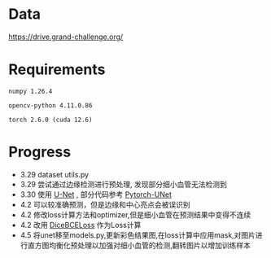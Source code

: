 # Data
https://drive.grand-challenge.org/
# Requirements
```numpy 1.26.4```

```opencv-python 4.11.0.86```

```torch 2.6.0 (cuda 12.6)```
# Progress
* 3.29 dataset utils.py
* 3.29 尝试通过边缘检测进行预处理, 发现部分细小血管无法检测到
* 3.30 使用 [U-Net](https://arxiv.org/pdf/1505.04597) , 部分代码参考 [Pytorch-UNet](https://github.com/milesial/Pytorch-UNet)
* 4.2 可以较准确预测，但是边缘和中心亮点会被误识别
* 4.2 修改loss计算方法和optimizer,但是细小血管在预测结果中变得不连续
* 4.2 改用 [DiceBCELoss](https://github.com/MilleXi/Retinal-vessel-segmentation/blob/main/loss.py) 作为Loss计算
* 4.5 将unet移至models.py,更新彩色结果图,在loss计算中应用mask,对图片进行直方图均衡化预处理以加强对细小血管的检测,翻转图片以增加训练样本